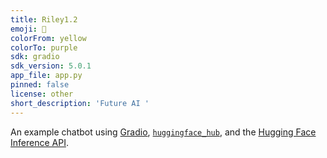 ```yaml
---
title: Riley1.2
emoji: 💬
colorFrom: yellow
colorTo: purple
sdk: gradio
sdk_version: 5.0.1
app_file: app.py
pinned: false
license: other
short_description: 'Future AI '
---
```


An example chatbot using [Gradio](https://gradio.app), [`huggingface_hub`](https://huggingface.co/docs/huggingface_hub/v0.22.2/en/index), and the [Hugging Face Inference API](https://huggingface.co/docs/api-inference/index).
